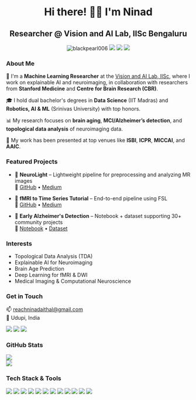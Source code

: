 <h1 align="center">Hi there! 👋🏻 I'm Ninad</h1>
<h2 align="center">Researcher @ Vision and AI Lab, IISc Bengaluru</h2>

<p align="center">
  <img src="https://komarev.com/ghpvc/?username=blackpearl006" alt="blackpearl006"/>
  <a href="https://github.com/blackpearl006"><img src="https://img.shields.io/badge/GitHub-blackpearl006-171515?style=flat&logo=github&logoColor=white"/></a>
  <a href="https://scholar.google.com/citations?user=9ldyqkAAAAAJ&hl=en"><img src="https://img.shields.io/badge/GoogleScholar-Ninad_Aithal-4086f4?style=flat&logo=GoogleScholar&logoColor=white"/></a>
  <a href="https://www.linkedin.com/in/ninad-aithal/"><img src="https://img.shields.io/badge/LinkedIn-ninad__aithal-0A66C2?style=flat&logo=linkedin&logoColor=white"/></a>
</p>

<!-- ABOUT ME -->
### About Me

🧠 I'm a **Machine Learning Researcher** at the [Vision and AI Lab, IISc](https://val.cds.iisc.ac.in), where I work on explainable AI and neuroimaging, in collaboration with researchers from **Stanford Medicine** and **Centre for Brain Research (CBR)**.

🎓 I hold dual bachelor's degrees in **Data Science** (IIT Madras) and **Robotics, AI & ML** (Srinivas University) with top honors.

📊 My research focuses on **brain aging**, **MCI/Alzheimer’s detection**, and **topological data analysis** of neuroimaging data.

🧬 My work has been presented at top venues like **ISBI**, **ICPR**, **MICCAI**, and **AAIC**.

<!-- PROJECTS -->
### Featured Projects

- 🧠 **NeuroLight** – Lightweight pipeline for preprocessing and analyzing MR images  
  🔗 [GitHub](https://github.com/blackpearl006/DWI) • [Medium](https://medium.com/@daminininad/intro-to-ai-with-neuroimaging-data-a-end-to-end-tutorial-using-pytorch-f941c6ef547a)

- 🧪 **fMRI to Time Series Tutorial** – End-to-end pipeline using FSL  
  🔗 [GitHub](https://github.com/blackpearl006/MRI-analysis-using-FSL/tree/main/CN_scripts) • [Medium](https://medium.com/@daminininad/from-fmri-to-fmri-timeseries-9157947b3e35)

- 🧠 **Early Alzheimer's Detection** – Notebook + dataset supporting 30+ community projects  
  🔗 [Notebook](https://www.kaggle.com/code/ninadaithal/early-alzhimer-s-detection) • [Dataset](https://www.kaggle.com/datasets/ninadaithal/imagesoasis)

<!-- INTERESTS -->
### Interests

- Topological Data Analysis (TDA)
- Explainable AI for Neuroimaging
- Brain Age Prediction
- Deep Learning for fMRI & DWI
- Medical Imaging & Computational Neuroscience

<!-- CONTACT -->
### Get in Touch

📫 reachninadaithal@gmail.com  
📍 Udupi, India  

<p align="left">
  <a href="mailto:reachninadaithal@gmail.com"><img src="https://img.shields.io/badge/Gmail-reachninadaithal-D14836?style=flat&logo=gmail&logoColor=white"/></a>
  <a href="https://www.linkedin.com/in/ninad-aithal/"><img src="https://img.shields.io/badge/LinkedIn-ninad__aithal-0A66C2?style=flat&logo=linkedin&logoColor=white"/></a>
  <a href="https://scholar.google.com/citations?user=9ldyqkAAAAAJ&hl=en"><img src="https://img.shields.io/badge/Google_Scholar-Ninad_Aithal-4086f4?style=flat&logo=GoogleScholar&logoColor=white"/></a>
</p>

<!-- STATS -->
### GitHub Stats

<p align="left">
  <a href="https://github.com/blackpearl006">
    <img align="center" src="https://github-readme-stats.vercel.app/api?username=blackpearl006&show_icons=true&count_private=true&hide_border=true&title_color=0f9d58&icon_color=0f9d58" />
  </a><br>
  <a href="https://github.com/blackpearl006">
    <img align="center" src="https://github-readme-stats.vercel.app/api/top-langs/?username=blackpearl006&layout=compact&hide_border=true&title_color=0f9d58" />
  </a>
</p>

<!-- TOOLS -->
### Tech Stack & Tools

![](https://img.shields.io/badge/Code-Python-3673a5?style=flat&logo=python&logoColor=white)
![](https://img.shields.io/badge/Framework-PyTorch-ee4c2c?style=flat&logo=pytorch&logoColor=white)
![](https://img.shields.io/badge/Framework-Scikit--learn-f89a36?style=flat&logo=scikit-learn&logoColor=white)
![](https://img.shields.io/badge/TDA-Gudhi-9f2c9f?style=flat")
![](https://img.shields.io/badge/TDA-Ripser-6a5acd?style=flat")
![](https://img.shields.io/badge/Neuro-FSL-8A2BE2?style=flat")
![](https://img.shields.io/badge/Neuro-Nilearn-00ced1?style=flat")
![](https://img.shields.io/badge/Explainability-Captum-4b0082?style=flat")
![](https://img.shields.io/badge/Explainability-SHAP-008000?style=flat")
![](https://img.shields.io/badge/Platform-Google_Colab-f9ab00?style=flat&logo=googlecolab&logoColor=white)
![](https://img.shields.io/badge/Version_Control-Git-f05030?style=flat&logo=git&logoColor=white)
![](https://img.shields.io/badge/OS-Ubuntu-E95420?style=flat&logo=ubuntu&logoColor=white)
